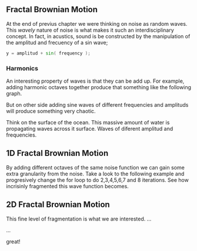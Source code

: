 ## Fractal Brownian Motion

At the end of previus chapter we were thinking on noise as random waves. This *wavely* nature of noise is what makes it such an interdisciplinary concept. In fact, in acustics, sound is be constructed by the manipulation of the amplitud and frecuency of a sin wave;

```glsl
y = amplitud + sin( frequency );
```

### Harmonics 

An interesting property of waves is that they can be add up. For example, adding harmonic octaves together produce that something like the following graph.

<div class="simpleFunction" data="
for( int i = 0; i < 4; ++i) {
    y += sin(x*PI*float(i))/float(i);
}
y *= 0.6;
"></div>

But on other side adding sine waves of different frequencies and amplituds will produce something very chaotic. 

<div class="simpleFunction" data="
float t = 0.01*(-u_time*130.0);
y += sin(x*2.1 + t)*4.5;
y += sin(x*1.72 + t*1.121)*4.0;
y += sin(x*2.221 + t*0.437)*5.0;
y += sin(x*3.1122+ t*4.269)*2.5;
y *= 0.1;
"></div>

Think on the surface of the ocean. This massive amount of water is propagating waves across it surface. Waves of diferent amplitud and frequencies.

## 1D Fractal Brownian Motion

By adding different octaves of the same noise function we can gain some extra granularity from the noise. Take a look to the following example and progresively change the for loop to do 2,3,4,5,6,7 and 8 iterations. See how incrisinly fragmented this wave function becomes.

<div class="simpleFunction" data="
float a = 0.5;
for( int i = 0; i < 1; ++i) {
    y += a * noise(x);
    x = x * 2.0;
    a *= 0.5;
}"></div>

## 2D Fractal Brownian Motion

This fine level of fragmentation is what we are interested. ...

<div class="codeAndCanvas" data="2d-fbm.frag"></div>

...

<div class="codeAndCanvas" data="clouds.frag"></div>

great!

